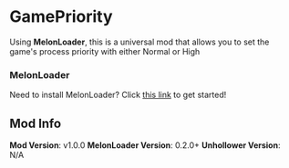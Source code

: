 # GamePriority
Using **MelonLoader**, this is a universal mod that allows you to set the game's process priority with either Normal or High

### MelonLoader
Need to install MelonLoader?
Click [this link](https://melonwiki.xyz/) to get started!

## Mod Info
**Mod Version**: v1.0.0
**MelonLoader Version**: 0.2.0+
**Unhollower Version**: N/A
